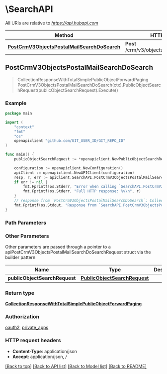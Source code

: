 # \SearchAPI

All URIs are relative to *https://api.hubapi.com*

Method | HTTP request | Description
------------- | ------------- | -------------
[**PostCrmV3ObjectsPostalMailSearchDoSearch**](SearchAPI.md#PostCrmV3ObjectsPostalMailSearchDoSearch) | **Post** /crm/v3/objects/postal_mail/search | 



## PostCrmV3ObjectsPostalMailSearchDoSearch

> CollectionResponseWithTotalSimplePublicObjectForwardPaging PostCrmV3ObjectsPostalMailSearchDoSearch(ctx).PublicObjectSearchRequest(publicObjectSearchRequest).Execute()



### Example

```go
package main

import (
	"context"
	"fmt"
	"os"
	openapiclient "github.com/GIT_USER_ID/GIT_REPO_ID"
)

func main() {
	publicObjectSearchRequest := *openapiclient.NewPublicObjectSearchRequest() // PublicObjectSearchRequest | 

	configuration := openapiclient.NewConfiguration()
	apiClient := openapiclient.NewAPIClient(configuration)
	resp, r, err := apiClient.SearchAPI.PostCrmV3ObjectsPostalMailSearchDoSearch(context.Background()).PublicObjectSearchRequest(publicObjectSearchRequest).Execute()
	if err != nil {
		fmt.Fprintf(os.Stderr, "Error when calling `SearchAPI.PostCrmV3ObjectsPostalMailSearchDoSearch``: %v\n", err)
		fmt.Fprintf(os.Stderr, "Full HTTP response: %v\n", r)
	}
	// response from `PostCrmV3ObjectsPostalMailSearchDoSearch`: CollectionResponseWithTotalSimplePublicObjectForwardPaging
	fmt.Fprintf(os.Stdout, "Response from `SearchAPI.PostCrmV3ObjectsPostalMailSearchDoSearch`: %v\n", resp)
}
```

### Path Parameters



### Other Parameters

Other parameters are passed through a pointer to a apiPostCrmV3ObjectsPostalMailSearchDoSearchRequest struct via the builder pattern


Name | Type | Description  | Notes
------------- | ------------- | ------------- | -------------
 **publicObjectSearchRequest** | [**PublicObjectSearchRequest**](PublicObjectSearchRequest.md) |  | 

### Return type

[**CollectionResponseWithTotalSimplePublicObjectForwardPaging**](CollectionResponseWithTotalSimplePublicObjectForwardPaging.md)

### Authorization

[oauth2](../README.md#oauth2), [private_apps](../README.md#private_apps)

### HTTP request headers

- **Content-Type**: application/json
- **Accept**: application/json, */*

[[Back to top]](#) [[Back to API list]](../README.md#documentation-for-api-endpoints)
[[Back to Model list]](../README.md#documentation-for-models)
[[Back to README]](../README.md)

